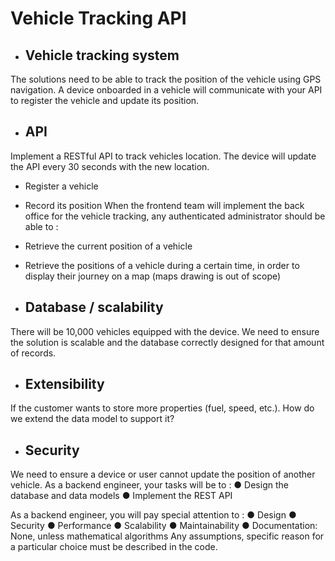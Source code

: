 # Vehicle Tracking API

 - ## Vehicle tracking system

The solutions need to be able to track the position of the vehicle using GPS navigation. A device onboarded in a
vehicle will communicate with your API to register the vehicle and update its position.

 - ## API
Implement a RESTful API to track vehicles location. The device will update the API every 30 seconds with the
new location.
 - Register a vehicle
 - Record its position
When the frontend team will implement the back office for the vehicle tracking, any authenticated administrator
should be able to :
 - Retrieve the current position of a vehicle
 - Retrieve the positions of a vehicle during a certain time, in order to display their journey on a map
(maps drawing is out of scope)

 - ## Database / scalability
There will be 10,000 vehicles equipped with the device. We need to ensure the solution is scalable and the
database correctly designed for that amount of records.

 - ## Extensibility
If the customer wants to store more properties (fuel, speed, etc.). How do we extend the data model to support
it?

- ## Security
We need to ensure a device or user cannot update the position of another vehicle.
As a backend engineer, your tasks will be to :
● Design the database and data models
● Implement the REST API

As a backend engineer, you will pay special attention to :
● Design
● Security
● Performance
● Scalability
● Maintainability
● Documentation: None, unless mathematical algorithms
Any assumptions, specific reason for a particular choice must be described in the code.
